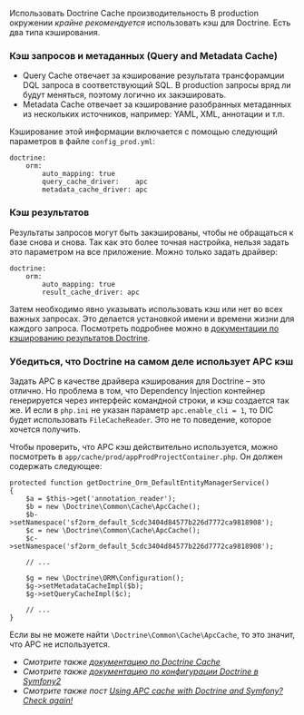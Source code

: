 Использовать Doctrine Cache
производительность
В production окружении _крайне рекомендуется_ использовать кэш для Doctrine. Есть два типа кэширования.

### Кэш запросов и метаданных (Query and Metadata Cache)
* Query Cache отвечает за кэширование результата трансфорамции DQL запроса в соответствующий SQL. В production запросы вряд ли будут меняться, поэтому логично их закэшировать.
* Metadata Cache отвечает за кэширование разобранных метаданных из нескольких источников, например: YAML, XML, аннотации и т.п.

Кэширование этой информации включается с помощью следующий параметров в файле `config_prod.yml`:

    doctrine:
        orm:
            auto_mapping: true
            query_cache_driver:    apc
            metadata_cache_driver: apc

### Кэш результатов
Результаты запросов могут быть закэшированы, чтобы не обращаться к базе снова и снова. Так как это более точная настройка, нельзя задать это параметром на все приложение. Можно только задать драйвер:

    doctrine:
        orm:
            auto_mapping: true
            result_cache_driver: apc

Затем необходимо явно указывать использовать кэш или нет во всех важных запросах. Это делается установкой имени и времени жизни для каждого запроса. Посмотреть подробнее можно в [документации по кэшированию результатов Doctrine](http://docs.doctrine-project.org/projects/doctrine-orm/en/latest/reference/caching.html#result-cache).

### Убедиться, что Doctrine на самом деле использует APC кэш

Задать APC в качестве драйвера кэширования для Doctrine – это отлично. Но проблема в том, что Dependency Injection контейнер генерируется через интерфейс командной строки, и кэш создается так же. И если в `php.ini` не указан параметр `apc.enable_cli = 1`, то DIC будет использовать `FileCacheReader`. Это не то поведение, которое хочется получить.

Чтобы проверить, что APC кэш действительно используется, можно посмотреть в `app/cache/prod/appProdProjectContainer.php`. Он должен содержать следующее:

    protected function getDoctrine_Orm_DefaultEntityManagerService()
    {
        $a = $this->get('annotation_reader');
        $b = new \Doctrine\Common\Cache\ApcCache();
        $b->setNamespace('sf2orm_default_5cdc3404d84577b226d7772ca9818908');
        $c = new \Doctrine\Common\Cache\ApcCache();
        $c->setNamespace('sf2orm_default_5cdc3404d84577b226d7772ca9818908');
		
        // ...
		
        $g = new \Doctrine\ORM\Configuration();
        $g->setMetadataCacheImpl($b);
        $g->setQueryCacheImpl($c);
		
        // ...
    }
	
Если вы не можете найти `\Doctrine\Common\Cache\ApcCache`, то это значит, что APC не используется.

* _Смотрите также [документацию по Doctrine Cache](http://docs.doctrine-project.org/projects/doctrine-orm/en/latest/reference/caching.html)_
* _Смотрите также [документацию по конфигурации Doctrine в Symfony2](http://symfony.com/doc/current/reference/configuration/doctrine.html)_
* _Смотрите также пост [Using APC cache with Doctrine and Symfony? Check again!](http://gogs.info/2013/05/using-apc-cache-with-doctrine-symfony)_
